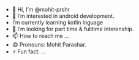 - 👋 Hi, I’m @mohit-prshr
- 👀 I’m interested in android development.
-  I’m currently learning kotlin lnguage
- 💞️ I’m looking  for part time & fulltime interenship.
- 📫 How to reach me ...
- 😄 Pronouns: Mohit Parashar.
- ⚡ Fun fact: ...

<!---
mohit-prshr/mohit-prshr is a ✨ special ✨ repository because its `README.md` (this file) appears on your GitHub profile.
You can click the Preview link to take a look at your changes.
--->
